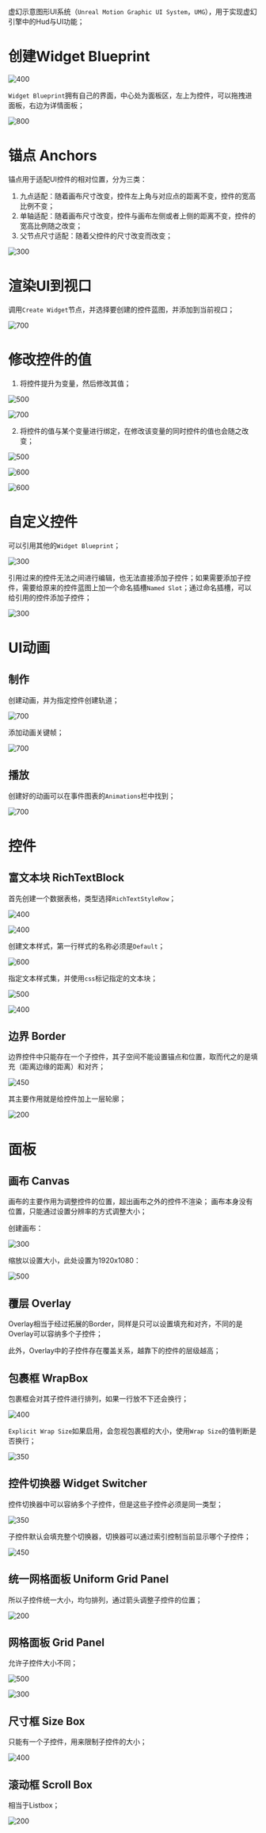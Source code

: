 虚幻示意图形UI系统（`Unreal Motion Graphic UI System`，`UMG`），用于实现虚幻引擎中的Hud与UI功能；

# 创建Widget Blueprint

![400](https://pic-1315225359.cos.ap-shanghai.myqcloud.com/20231210235554.png)

`Widget Blueprint`拥有自己的界面，中心处为面板区，左上为控件，可以拖拽进面板，右边为详情面板；

![800](https://pic-1315225359.cos.ap-shanghai.myqcloud.com/20231210235726.png)

# 锚点 Anchors

锚点用于适配UI控件的相对位置，分为三类：
1. 九点适配：随着画布尺寸改变，控件左上角与对应点的距离不变，控件的宽高比例不变；
2. 单轴适配：随着画布尺寸改变，控件与画布左侧或者上侧的距离不变，控件的宽高比例随之改变；
3. 父节点尺寸适配：随着父控件的尺寸改变而改变；

![300](https://pic-1315225359.cos.ap-shanghai.myqcloud.com/20231211003929.png)

# 渲染UI到视口

调用`Create Widget`节点，并选择要创建的控件蓝图，并添加到当前视口；

![700](https://pic-1315225359.cos.ap-shanghai.myqcloud.com/20231216174057.png)


# 修改控件的值

1. 将控件提升为变量，然后修改其值；

![500](https://pic-1315225359.cos.ap-shanghai.myqcloud.com/20231216210818.png)

![700](https://pic-1315225359.cos.ap-shanghai.myqcloud.com/20231216212457.png)


2. 将控件的值与某个变量进行绑定，在修改该变量的同时控件的值也会随之改变；

![500](https://pic-1315225359.cos.ap-shanghai.myqcloud.com/20231216212609.png)

![600](https://pic-1315225359.cos.ap-shanghai.myqcloud.com/20231216212808.png)

![600](https://pic-1315225359.cos.ap-shanghai.myqcloud.com/20231216212822.png)

# 自定义控件

可以引用其他的`Widget Blueprint`；

![300](https://pic-1315225359.cos.ap-shanghai.myqcloud.com/20231216225904.png)

引用过来的控件无法之间进行编辑，也无法直接添加子控件；如果需要添加子控件，需要给原来的控件蓝图上加一个命名插槽`Named Slot`；通过命名插槽，可以给引用的控件添加子控件；

![300](https://pic-1315225359.cos.ap-shanghai.myqcloud.com/20231216230804.png)

# UI动画

## 制作

创建动画，并为指定控件创建轨道；

![700](https://pic-1315225359.cos.ap-shanghai.myqcloud.com/20231217154734.png)

添加动画关键帧；

![700](https://pic-1315225359.cos.ap-shanghai.myqcloud.com/20231217154903.png)

## 播放

创建好的动画可以在事件图表的`Animations`栏中找到；

![700](https://pic-1315225359.cos.ap-shanghai.myqcloud.com/20231217155143.png)


# 控件

## 富文本块 RichTextBlock

首先创建一个数据表格，类型选择`RichTextStyleRow`；

![400](https://pic-1315225359.cos.ap-shanghai.myqcloud.com/20231216215810.png)

![400](https://pic-1315225359.cos.ap-shanghai.myqcloud.com/20231216215834.png)

创建文本样式，第一行样式的名称必须是`Default`；

![600](https://pic-1315225359.cos.ap-shanghai.myqcloud.com/20231216222609.png)

指定文本样式集，并使用`css`标记指定的文本块；

![500](https://pic-1315225359.cos.ap-shanghai.myqcloud.com/20231216223322.png)

![400](https://pic-1315225359.cos.ap-shanghai.myqcloud.com/20231216223336.png)

## 边界 Border

边界控件中只能存在一个子控件，其子空间不能设置锚点和位置，取而代之的是填充（距离边缘的距离）和对齐；

![450](https://pic-1315225359.cos.ap-shanghai.myqcloud.com/20231216231446.png)

其主要作用就是给控件加上一层轮廓；

![200](https://pic-1315225359.cos.ap-shanghai.myqcloud.com/20231216231516.png)

# 面板

## 画布 Canvas

画布的主要作用为调整控件的位置，超出画布之外的控件不渲染；
画布本身没有位置，只能通过设置分辨率的方式调整大小；

创建画布：

![300](https://pic-1315225359.cos.ap-shanghai.myqcloud.com/20231211000211.png)

缩放以设置大小，此处设置为1920x1080：

![500](https://pic-1315225359.cos.ap-shanghai.myqcloud.com/20231211000246.png)

## 覆层 Overlay

Overlay相当于经过拓展的Border，同样是只可以设置填充和对齐，不同的是Overlay可以容纳多个子控件；

此外，Overlay中的子控件存在覆盖关系，越靠下的控件的层级越高；

## 包裹框 WrapBox

包裹框会对其子控件进行排列，如果一行放不下还会换行；

![400](https://pic-1315225359.cos.ap-shanghai.myqcloud.com/20231217141435.png)

`Explicit Wrap Size`如果启用，会忽视包裹框的大小，使用`Wrap Size`的值判断是否换行；

![350](https://pic-1315225359.cos.ap-shanghai.myqcloud.com/20231217141629.png)

## 控件切换器 Widget Switcher

控件切换器中可以容纳多个子控件，但是这些子控件必须是同一类型；

![350](https://pic-1315225359.cos.ap-shanghai.myqcloud.com/20231217142827.png)

子控件默认会填充整个切换器，切换器可以通过索引控制当前显示哪个子控件；

![450](https://pic-1315225359.cos.ap-shanghai.myqcloud.com/20231217142943.png)

## 统一网格面板 Uniform Grid Panel

所以子控件统一大小，均匀排列，通过箭头调整子控件的位置；

![200](https://pic-1315225359.cos.ap-shanghai.myqcloud.com/20231217144502.png)

## 网格面板 Grid Panel

允许子控件大小不同；

![500](https://pic-1315225359.cos.ap-shanghai.myqcloud.com/20231217151012.png)

![300](https://pic-1315225359.cos.ap-shanghai.myqcloud.com/20231217150951.png)

## 尺寸框 Size Box

只能有一个子控件，用来限制子控件的大小；

![400](https://pic-1315225359.cos.ap-shanghai.myqcloud.com/20231217161548.png)

## 滚动框 Scroll Box

相当于Listbox；

![200](https://pic-1315225359.cos.ap-shanghai.myqcloud.com/20231217162246.png)
